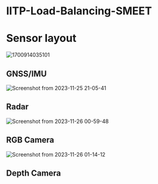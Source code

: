 # IITP-Load-Balancing-SMEET

# Sensor layout
![1700914035101](https://github.com/IITP-Load-Balancing-SMEET/IITP-Load-Balancing-SMEET/assets/86957779/e9acf36b-4209-4513-99c0-11b8b59a45b9)

## GNSS/IMU
![Screenshot from 2023-11-25 21-05-41](https://github.com/IITP-Load-Balancing-SMEET/IITP-Load-Balancing-SMEET/assets/86957779/a6282305-596f-4373-8b84-297cb273ce42)

## Radar
![Screenshot from 2023-11-26 00-59-48](https://github.com/IITP-Load-Balancing-SMEET/IITP-Load-Balancing-SMEET/assets/86957779/d1d600ce-fb69-4a5a-81fe-832f674ced9d)

## RGB Camera
![Screenshot from 2023-11-26 01-14-12](https://github.com/IITP-Load-Balancing-SMEET/IITP-Load-Balancing-SMEET/assets/86957779/dfc69fbc-8c62-41d3-b673-8c07f559f905)

## Depth Camera
